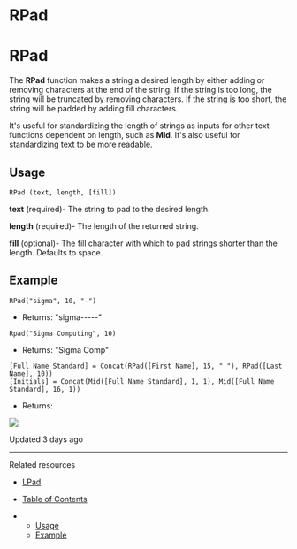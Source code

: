 # RPad

# RPad

The **RPad** function makes a string a desired length by either adding or removing characters at the end of the string. If the string is too long, the string will be truncated by removing characters. If the string is too short, the string will be padded by adding fill characters.

It's useful for standardizing the length of strings as inputs for other text functions dependent on length, such as **Mid**. It's also useful for standardizing text to be more readable.

## Usage

```
RPad (text, length, [fill])
```

**text** (required)- The string to pad to the desired length.

**length** (required)- The length of the returned string.

**fill** (optional)- The fill character with which to pad strings shorter than the length. Defaults to space.

## Example

```
RPad("sigma", 10, "-")
```

* Returns: "sigma-----"

```
Rpad("Sigma Computing", 10)
```

* Returns: "Sigma Comp"

```
[Full Name Standard] = Concat(RPad([First Name], 15, " "), RPad([Last Name], 10))
[Initials] = Concat(Mid([Full Name Standard], 1, 1), Mid([Full Name Standard], 16, 1))
```

* Returns:

![](https://files.readme.io/c351e11-mceclip0_2.png)

Updated 3 days ago

---

Related resources

* [LPad](/docs/lpad)

* [Table of Contents](#)
* + [Usage](#usage)
  + [Example](#example)